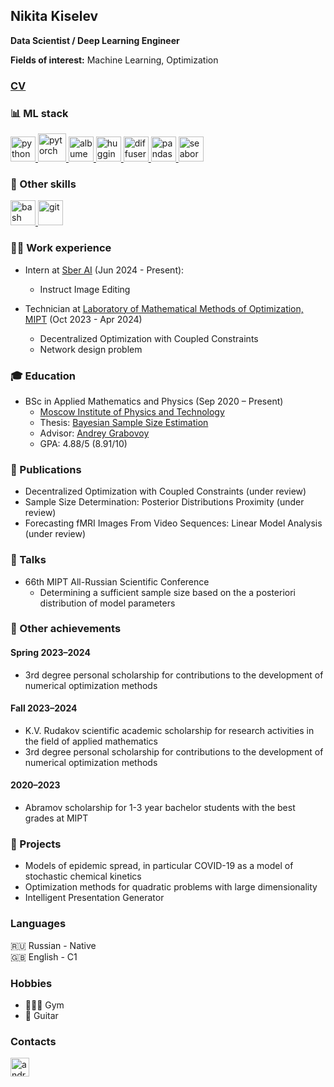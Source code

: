 ## Nikita Kiselev

**Data Scientist / Deep Learning Engineer**

**Fields of interest:** Machine Learning, Optimization

### [CV](https://kisnikser.github.io/files/cv.pdf)

### 📊 ML stack
<p align="left"> 
  <a href="https://www.python.org" target="_blank"> 
    <img src="https://upload.wikimedia.org/wikipedia/commons/thumb/c/c3/Python-logo-notext.svg/1869px-Python-logo-notext.svg.png" alt="python" width="40" height="40"/>
  </a>
  
  <a href="https://pytorch.org" target="_blank"> 
    <img src="https://pytorch.org/assets/images/pytorch-logo.png" alt="pytorch" width="45" height="45"/>
  </a>
  
  <a href="https://networkx.org" target="_blank"> 
    <img src="https://avatars.githubusercontent.com/u/388785?s=280&v=4" alt="albumentations" width="40" height="40"/>
  </a>

  <a href="https://huggingface.co" target="_blank"> 
    <img src="https://uptime-storage.s3.amazonaws.com/logos/d32f5c39b694f3e64d29fc2c9b988cdd.png" alt="huggingface" width="40" height="40"/>
  </a>

  <a href="https://huggingface.co/docs/diffusers/index" target="_blank"> 
    <img src="https://s3.amazonaws.com/pix.iemoji.com/images/emoji/apple/ios-12/256/firecracker.png" alt="diffusers" width="40" height="40"/>
  </a>
  
  <a href="https://pandas.pydata.org" target="_blank"> 
    <img src="https://encrypted-tbn0.gstatic.com/images?q=tbn:ANd9GcT01Ctpf3nRjz7b9l-om2h2llNA0jL4d_MVtXXXHVF5mWIn5nyMXLgzYscFGZdbhf_LN8M&usqp=CAU" alt="pandas" width="40" height="40"/>
  </a>
  
  <a href="https://seaborn.pydata.org" target="_blank"> 
    <img src="https://seaborn.pydata.org/_images/logo-mark-lightbg.svg" alt="seaborn" width="40" height="40"/>
  </a>
  
</p>
  
### 🔧 Other skills
<p>
  <a href="https://ru.wikipedia.org/wiki/Bash" target="_blank"> 
    <img src="https://upload.wikimedia.org/wikipedia/commons/thumb/4/4b/Bash_Logo_Colored.svg/1200px-Bash_Logo_Colored.svg.png" alt="bash" width="40" height="40"/>
  </a>
  
  <a href="https://git-scm.com/doc" target="_blank"> 
    <img src="https://git-scm.com/images/logos/logomark-orange@2x.png" alt="git" width="40" height="40"/>
  </a>
</p>
  
### 👨‍💻 Work experience
* Intern at [Sber AI](https://ai.sber.ru/) (Jun 2024 - Present):
  - Instruct Image Editing
    
* Technician at [Laboratory of Mathematical Methods of Optimization, MIPT](https://labmmo.ru/en) (Oct 2023 - Apr 2024)
  - Decentralized Optimization with Coupled Constraints
  - Network design problem

### 🎓 Education
- BSc in Applied Mathematics and Physics (Sep 2020 – Present)
  - [Moscow Institute of Physics and Technology](https://mipt.ru)
  - Thesis: [Bayesian Sample Size Estimation](https://github.com/intsystems/Kiselev-BS-Thesis/blob/master/paper/main.pdf)
  - Advisor: [Andrey Grabovoy](https://andriygav.github.io/)
  - GPA: 4.88/5 (8.91/10)

### 📝 Publications
- Decentralized Optimization with Coupled Constraints (under review)
- Sample Size Determination: Posterior Distributions Proximity (under review)
- Forecasting fMRI Images From Video Sequences: Linear Model Analysis (under review)

### 💬 Talks
- 66th MIPT All-Russian Scientific Conference
  - Determining a sufficient sample size based on the a posteriori distribution of model parameters

### 🎉 Other achievements
#### Spring 2023–2024
- 3rd degree personal scholarship for contributions to the development of numerical optimization methods
#### Fall 2023–2024
- K.V. Rudakov scientific academic scholarship for research activities in the field of applied mathematics
- 3rd degree personal scholarship for contributions to the development of numerical optimization methods
#### 2020–2023
- Abramov scholarship for 1-3 year bachelor students with the best grades at MIPT

### 🐶 Projects
- Models of epidemic spread, in particular COVID-19 as a model of stochastic chemical kinetics
- Optimization methods for quadratic problems with large dimensionality
- Intelligent Presentation Generator

### Languages
🇷🇺 Russian - Native <br>
🇬🇧 English - C1 <br>

### Hobbies
- 🏋🏻‍♂️ Gym
- 🎸 Guitar

### Contacts
<p align="left"> 
  <a href="https://t.me/kisnikser" target="_blank"> 
    <img src="https://upload.wikimedia.org/wikipedia/commons/thumb/8/82/Telegram_logo.svg/1024px-Telegram_logo.svg.png" alt="android" width="30" height="30"/> 
  </a>
